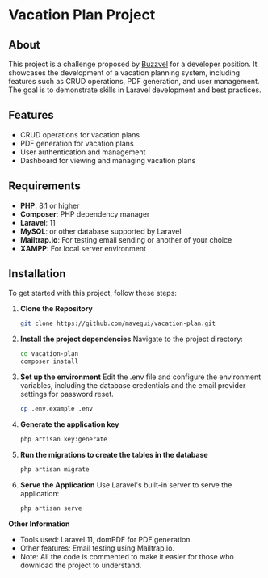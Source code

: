 # Vacation Plan Project

## About

This project is a challenge proposed by [Buzzvel](https://buzzvel.com/) for a developer position. It showcases the development of a vacation planning system, including features such as CRUD operations, PDF generation, and user management. The goal is to demonstrate skills in Laravel development and best practices.

## Features

- CRUD operations for vacation plans
- PDF generation for vacation plans
- User authentication and management
- Dashboard for viewing and managing vacation plans

## Requirements

- **PHP**: 8.1 or higher
- **Composer**: PHP dependency manager
- **Laravel**: 11
- **MySQL**: or other database supported by Laravel
- **Mailtrap.io**: For testing email sending or another of your choice
- **XAMPP**: For local server environment
  
## Installation

To get started with this project, follow these steps:

1. **Clone the Repository**

   ```bash
   git clone https://github.com/mavegui/vacation-plan.git
2. **Install the project dependencies**
   Navigate to the project directory:

   ```bash
   cd vacation-plan
   composer install
4. **Set up the environment**
   Edit the .env file and configure the environment variables, including the database credentials and the email provider settings for password reset.

   ```bash
   cp .env.example .env
5. **Generate the application key**

   ```bash
   php artisan key:generate
6. **Run the migrations to create the tables in the database**

   ```bash
   php artisan migrate

7. **Serve the Application**
   Use Laravel's built-in server to serve the application:
   
     ```bash
   php artisan serve
**Other Information**

- Tools used: Laravel 11, domPDF for PDF generation. 
- Other features: Email testing using Mailtrap.io. 
- Note: All the code is commented to make it easier for those who download the project to understand. 


